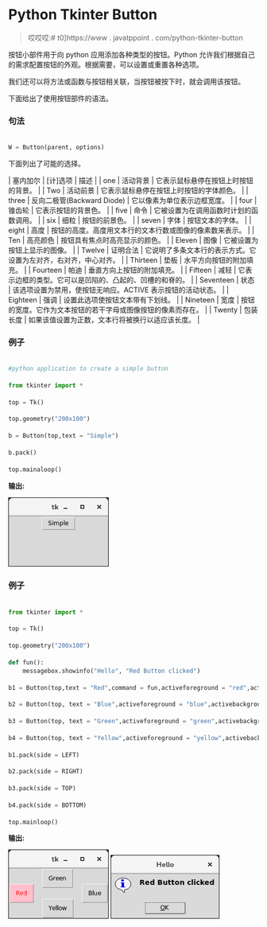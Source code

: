 # Python Tkinter Button

> 哎哎哎:# t0]https://www . javatppoint . com/python-tkinter-button

按钮小部件用于向 python 应用添加各种类型的按钮。Python 允许我们根据自己的需求配置按钮的外观。根据需要，可以设置或重置各种选项。

我们还可以将方法或函数与按钮相关联，当按钮被按下时，就会调用该按钮。

下面给出了使用按钮部件的语法。

### 句法

```py

W = Button(parent, options) 

```

下面列出了可能的选择。

| 塞内加尔 | [计]选项 | 描述 |
| one | 活动背景 | 它表示鼠标悬停在按钮上时按钮的背景。 |
| Two | 活动前景 | 它表示鼠标悬停在按钮上时按钮的字体颜色。 |
| three | 反向二极管(Backward Diode) | 它以像素为单位表示边框宽度。 |
| four | 锥齿轮 | 它表示按钮的背景色。 |
| five | 命令 | 它被设置为在调用函数时计划的函数调用。 |
| six | 细粒 | 按钮的前景色。 |
| seven | 字体 | 按钮文本的字体。 |
| eight | 高度 | 按钮的高度。高度用文本行的文本行数或图像的像素数来表示。 |
| Ten | 高亮颜色 | 按钮具有焦点时高亮显示的颜色。 |
| Eleven | 图像 | 它被设置为按钮上显示的图像。 |
| Twelve | 证明合法 | 它说明了多条文本行的表示方式。它设置为左对齐，右对齐，中心对齐。 |
| Thirteen | 垫板 | 水平方向按钮的附加填充。 |
| Fourteen | 帕迪 | 垂直方向上按钮的附加填充。 |
| Fifteen | 减轻 | 它表示边框的类型。它可以是凹陷的、凸起的、凹槽的和脊的。 |
| Seventeen | 状态 | 该选项设置为禁用，使按钮无响应。ACTIVE 表示按钮的活动状态。 |
| Eighteen | 强调 | 设置此选项使按钮文本带有下划线。 |
| Nineteen | 宽度 | 按钮的宽度。它作为文本按钮的若干字母或图像按钮的像素而存在。 |
| Twenty | 包装长度 | 如果该值设置为正数，文本行将被换行以适应该长度。 |

### 例子

```py

#python application to create a simple button

from tkinter import * 

top = Tk()

top.geometry("200x100")

b = Button(top,text = "Simple")

b.pack()

top.mainaloop()

```

**输出:**

![Python Tkinter Button](img/0a3088cfa2d06c048b1d5d6ef215bf31.png)

### 例子

```py

from tkinter import * 

top = Tk()

top.geometry("200x100")

def fun():
    messagebox.showinfo("Hello", "Red Button clicked")

b1 = Button(top,text = "Red",command = fun,activeforeground = "red",activebackground = "pink",pady=10)

b2 = Button(top, text = "Blue",activeforeground = "blue",activebackground = "pink",pady=10)

b3 = Button(top, text = "Green",activeforeground = "green",activebackground = "pink",pady = 10)

b4 = Button(top, text = "Yellow",activeforeground = "yellow",activebackground = "pink",pady = 10)

b1.pack(side = LEFT)

b2.pack(side = RIGHT)

b3.pack(side = TOP)

b4.pack(side = BOTTOM)

top.mainloop()

```

**输出:**

![Python Tkinter Button](img/af8d5a93f5dd12f5033ca61274abcca4.png)
![Python Tkinter Button](img/f465cedcabdd5342d1a69219fb7bffe2.png)